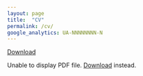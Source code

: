 ```yaml
---
layout: page
title:  "CV"
permalink: /cv/
google_analytics: UA-NNNNNNNN-N
---
```


<a href="/assets/pdfs/Sosuke_Ichihashi_CV_Oct_2024.pdf">Download</a>

<object data="/assets/pdfs/Sosuke_Ichihashi_CV_Oct_2024.pdf" type="application/pdf" width="100%" height="800px">
<p>
  Unable to display PDF file. <a href="/assets/pdfs/Sosuke_Ichihashi_CV_Oct_2024.pdf">Download</a> instead.
</p>
</object>
